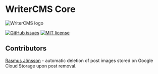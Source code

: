 # WriterCMS Core
![WriterCMS logo](https://storage.googleapis.com/writer-images/writer-logo.png)

[![GitHub issues](https://img.shields.io/github/issues/WriterCMS/writercms-core.svg)](https://github.com/WriterCMS/writercms-core/issues)
[![MIT license](http://img.shields.io/badge/license-MIT-brightgreen.svg)](http://opensource.org/licenses/MIT)

## Contributors
[Rasmus Jönsson](https://rasmusj.se) - automatic deletion of post images stored on Google Cloud Storage upon post removal.
